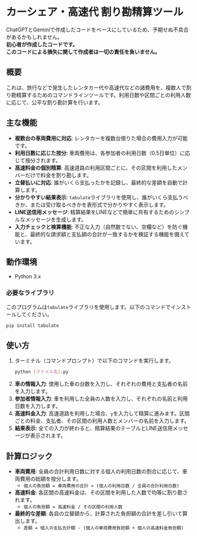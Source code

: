# カーシェア・高速代 割り勘精算ツール

ChatGPTとGeminiで作成したコードをベースにしているため、予期せぬ不具合があるかもしれません。  
**初心者が作成したコードです。**  
**このコードによる損失に関して作成者は一切の責任を負いません。**

## 概要

これは、旅行などで発生したレンタカー代や高速代などの諸費用を、複数人で割り勘精算するためのコマンドラインツールです。利用日数や区間ごとの利用人数に応じて、公平な割り勘計算を行います。

## 主な機能

  - **複数台の車両費用に対応**: レンタカーを複数台借りた場合の費用入力が可能です。
  - **利用日数に応じた按分**: 車両費用は、各参加者の利用日数（0.5日単位）に応じて按分されます。
  - **高速料金の個別精算**: 高速道路の利用区間ごとに、その区間を利用したメンバーだけで料金を割り勘します。
  - **立替払いに対応**: 誰がいくら支払ったかを記録し、最終的な差額を自動で計算します。
  - **分かりやすい結果表示**: `tabulate`ライブラリを使用し、誰がいくら支払うべきか、または受け取るべきかを表形式で分かりやすく表示します。
  - **LINE送信用メッセージ**: 精算結果をLINEなどで簡単に共有するためのシンプルなメッセージを生成します。
  - **入力チェックと検算機能**: 不正な入力（自然数でない、空欄など）を防ぐ機能と、最終的な請求額と支払額の合計が一致するかを検証する機能を備えています。

## 動作環境

  - Python 3.x

### 必要なライブラリ

このプログラムは`tabulate`ライブラリを使用します。以下のコマンドでインストールしてください。

```bash
pip install tabulate
```

## 使い方

1.  ターミナル（コマンドプロンプト）で以下のコマンドを実行します。
    ```bash
    python [ファイル名].py
    ```
2.  **車の情報入力**: 使用した車の台数を入力し、それぞれの費用と支払者の名前を入力します。
3.  **参加者情報入力**: 車を利用した全員の人数を入力し、それぞれの名前と利用日数を入力します。
4.  **高速料金入力**: 高速道路を利用した場合、`y`を入力して精算に進みます。区間ごとの料金、支払者、その区間の利用人数とメンバーの名前を入力します。
5.  **結果表示**: 全ての入力が終わると、精算結果のテーブルとLINE送信用メッセージが表示されます。

## 計算ロジック

  - **車両費用**: 全員の合計利用日数に対する個人の利用日数の割合に応じて、車両費用の総額を按分します。
      - `個人の負担額 = 車両費用の合計 × (個人の利用日数 / 全員の合計利用日数)`
  - **高速料金**: 各区間の高速料金は、その区間を利用した人数で均等に割り勘されます。
      - `個人の負担額 = 高速料金 / その区間の利用人数`
  - **最終的な差額**: 各自の立替額から、計算された負担額の合計を差し引いて算出します。
      - `差額 = 個人の支払合計額 - (個人の車両費用負担額 + 個人の高速料金負担額)`
